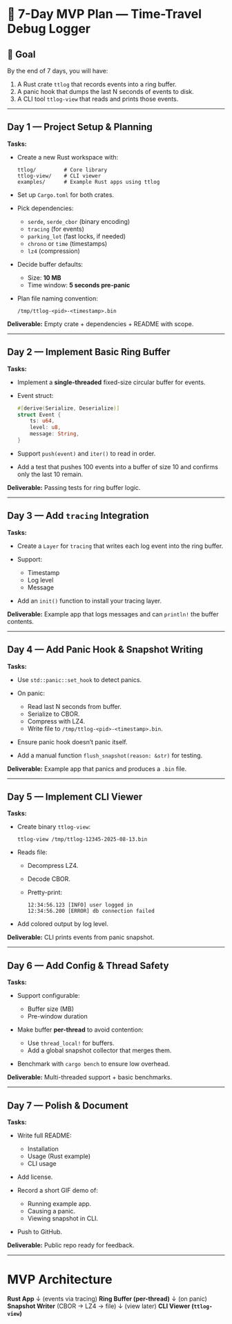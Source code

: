 # **📅 7-Day MVP Plan — Time-Travel Debug Logger**

## **🎯 Goal**

By the end of 7 days, you will have:

1. A Rust crate `ttlog` that records events into a ring buffer.
2. A panic hook that dumps the last N seconds of events to disk.
3. A CLI tool `ttlog-view` that reads and prints those events.

---

## **Day 1 — Project Setup & Planning**

**Tasks:**

* Create a new Rust workspace with:

  ```
  ttlog/         # Core library
  ttlog-view/    # CLI viewer
  examples/      # Example Rust apps using ttlog
  ```
* Set up `Cargo.toml` for both crates.
* Pick dependencies:

  * `serde`, `serde_cbor` (binary encoding)
  * `tracing` (for events)
  * `parking_lot` (fast locks, if needed)
  * `chrono` or `time` (timestamps)
  * `lz4` (compression)
* Decide buffer defaults:

  * Size: **10 MB**
  * Time window: **5 seconds pre-panic**
* Plan file naming convention:

  ```
  /tmp/ttlog-<pid>-<timestamp>.bin
  ```

**Deliverable:** Empty crate + dependencies + README with scope.

---

## **Day 2 — Implement Basic Ring Buffer**

**Tasks:**

* Implement a **single-threaded** fixed-size circular buffer for events.
* Event struct:

  ```rust
  #[derive(Serialize, Deserialize)]
  struct Event {
      ts: u64,
      level: u8,
      message: String,
  }
  ```
* Support `push(event)` and `iter()` to read in order.
* Add a test that pushes 100 events into a buffer of size 10 and confirms only the last 10 remain.

**Deliverable:** Passing tests for ring buffer logic.

---

## **Day 3 — Add `tracing` Integration**

**Tasks:**

* Create a `Layer` for `tracing` that writes each log event into the ring buffer.
* Support:

  * Timestamp
  * Log level
  * Message
* Add an `init()` function to install your tracing layer.

**Deliverable:** Example app that logs messages and can `println!` the buffer contents.

---

## **Day 4 — Add Panic Hook & Snapshot Writing**

**Tasks:**

* Use `std::panic::set_hook` to detect panics.
* On panic:

  * Read last N seconds from buffer.
  * Serialize to CBOR.
  * Compress with LZ4.
  * Write file to `/tmp/ttlog-<pid>-<timestamp>.bin`.
* Ensure panic hook doesn’t panic itself.
* Add a manual function `flush_snapshot(reason: &str)` for testing.

**Deliverable:** Example app that panics and produces a `.bin` file.

---

## **Day 5 — Implement CLI Viewer**

**Tasks:**

* Create binary `ttlog-view`:

  ```
  ttlog-view /tmp/ttlog-12345-2025-08-13.bin
  ```
* Reads file:

  * Decompress LZ4.
  * Decode CBOR.
  * Pretty-print:

    ```
    12:34:56.123 [INFO] user logged in
    12:34:56.200 [ERROR] db connection failed
    ```
* Add colored output by log level.

**Deliverable:** CLI prints events from panic snapshot.

---

## **Day 6 — Add Config & Thread Safety**

**Tasks:**

* Support configurable:

  * Buffer size (MB)
  * Pre-window duration
* Make buffer **per-thread** to avoid contention:

  * Use `thread_local!` for buffers.
  * Add a global snapshot collector that merges them.
* Benchmark with `cargo bench` to ensure low overhead.

**Deliverable:** Multi-threaded support + basic benchmarks.

---

## **Day 7 — Polish & Document**

**Tasks:**

* Write full README:

  * Installation
  * Usage (Rust example)
  * CLI usage
* Add license.
* Record a short GIF demo of:

  * Running example app.
  * Causing a panic.
  * Viewing snapshot in CLI.
* Push to GitHub.

**Deliverable:** Public repo ready for feedback.

---

# **MVP Architecture**

**Rust App**
↓ (events via tracing)
**Ring Buffer (per-thread)**
↓ (on panic)
**Snapshot Writer** (CBOR → LZ4 → file)
↓ (view later)
**CLI Viewer (`ttlog-view`)**
